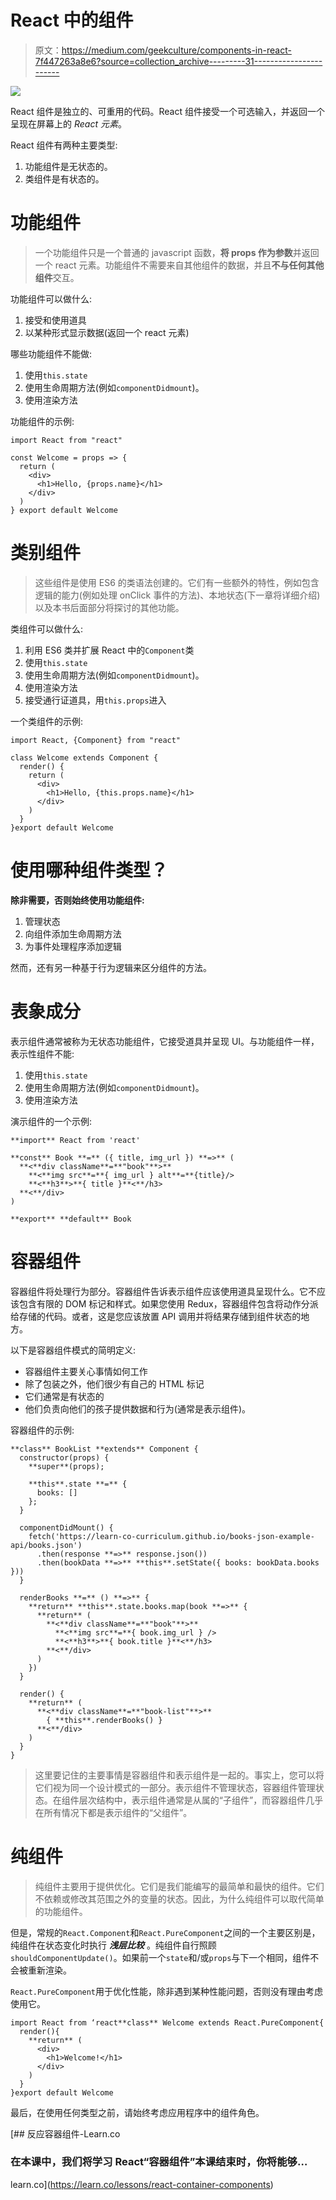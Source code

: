 # React 中的组件

> 原文：<https://medium.com/geekculture/components-in-react-7f447263a8e6?source=collection_archive---------31----------------------->

![](img/d4e9ec1b3761e083516df615f69d1b2c.png)

React 组件是独立的、可重用的代码。React 组件接受一个可选输入，并返回一个呈现在屏幕上的 *React 元素*。

React 组件有两种主要类型:

1.  功能组件是无状态的。
2.  类组件是有状态的。

# 功能组件

> 一个功能组件只是一个普通的 javascript 函数，**将 props 作为参数**并返回一个 react 元素。功能组件不需要来自其他组件的数据，并且**不与任何其他组件**交互。

功能组件可以做什么:

1.  接受和使用道具
2.  以某种形式显示数据(返回一个 react 元素)

哪些功能组件不能做:

1.  使用`this.state`
2.  使用生命周期方法(例如`componentDidmount`)。
3.  使用渲染方法

功能组件的示例:

```
import React from "react"

const Welcome = props => {
  return (
    <div>
      <h1>Hello, {props.name}</h1>
    </div>
  )
} export default Welcome 
```

# 类别组件

> 这些组件是使用 ES6 的类语法创建的。它们有一些额外的特性，例如包含逻辑的能力(例如处理 onClick 事件的方法)、本地状态(下一章将详细介绍)以及本书后面部分将探讨的其他功能。

类组件可以做什么:

1.  利用 ES6 类并扩展 React 中的`Component`类
2.  使用`this.state`
3.  使用生命周期方法(例如`componentDidmount`)。
4.  使用渲染方法
5.  接受通行证道具，用`this.props`进入

一个类组件的示例:

```
import React, {Component} from "react"

class Welcome extends Component {
  render() {
    return (
      <div>
        <h1>Hello, {this.props.name}</h1>
      </div>
    )
  }
}export default Welcome
```

# 使用哪种组件类型？

**除非需要，否则始终使用功能组件:**

1.  管理状态
2.  向组件添加生命周期方法
3.  为事件处理程序添加逻辑

然而，还有另一种基于行为逻辑来区分组件的方法。

# 表象成分

表示组件通常被称为无状态功能组件，它接受道具并呈现 UI。与功能组件一样，表示性组件不能:

1.  使用`this.state`
2.  使用生命周期方法(例如`componentDidmount`)。
3.  使用渲染方法

演示组件的一个示例:

```
**import** React from 'react'

**const** Book **=** ({ title, img_url }) **=>** (
  **<**div className**=**"book"**>**
    **<**img src**=**{ img_url } alt**=**{title}/>
    **<**h3**>**{ title }**<**/h3>
  **<**/div>
)

**export** **default** Book
```

# 容器组件

容器组件将处理行为部分。容器组件告诉表示组件应该使用道具呈现什么。它不应该包含有限的 DOM 标记和样式。如果您使用 Redux，容器组件包含将动作分派给存储的代码。或者，这是您应该放置 API 调用并将结果存储到组件状态的地方。

以下是容器组件模式的简明定义:

*   容器组件主要关心事情如何工作
*   除了包装之外，他们很少有自己的 HTML 标记
*   它们通常是有状态的
*   他们负责向他们的孩子提供数据和行为(通常是表示组件)。

容器组件的示例:

```
**class** BookList **extends** Component {
  constructor(props) {
    **super**(props);

    **this**.state **=** {
      books: []
    };
  }

  componentDidMount() {
    fetch('https://learn-co-curriculum.github.io/books-json-example-api/books.json')
      .then(response **=>** response.json())
      .then(bookData **=>** **this**.setState({ books: bookData.books }))
  }

  renderBooks **=** () **=>** {
    **return** **this**.state.books.map(book **=>** {
      **return** (
        **<**div className**=**"book"**>**
          **<**img src**=**{ book.img_url } />
          **<**h3**>**{ book.title }**<**/h3>
        **<**/div>
      )
    })
  }

  render() {
    **return** (
      **<**div className**=**"book-list"**>**
        { **this**.renderBooks() }
      **<**/div>
    )
  }
}
```

> 这里要记住的主要事情是容器组件和表示组件是一起的。事实上，您可以将它们视为同一个设计模式的一部分。表示组件不管理状态，容器组件管理状态。在组件层次结构中，表示组件通常是从属的“子组件”，而容器组件几乎在所有情况下都是表示组件的“父组件”。

# 纯组件

> 纯组件主要用于提供优化。它们是我们能编写的最简单和最快的组件。它们不依赖或修改其范围之外的变量的状态。因此，为什么纯组件可以取代简单的功能组件。

但是，常规的`React.Component`和`React.PureComponent`之间的一个主要区别是，纯组件在状态变化时执行 ***浅层比较*** 。纯组件自行照顾`shouldComponentUpdate()`。如果前一个`state`和/或`props`与下一个相同，组件不会被重新渲染。

`React.PureComponent`用于优化性能，除非遇到某种性能问题，否则没有理由考虑使用它。

```
import React from ‘react**class** Welcome extends React.PureComponent{
  render(){
    **return** (
      <div>
        <h1>Welcome!</h1>
      </div>
    )
  }
}export default Welcome
```

最后，在使用任何类型之前，请始终考虑应用程序中的组件角色。

[](https://learn.co/lessons/react-container-components) [## 反应容器组件-Learn.co

### 在本课中，我们将学习 React“容器组件”本课结束时，你将能够…

learn.co](https://learn.co/lessons/react-container-components)